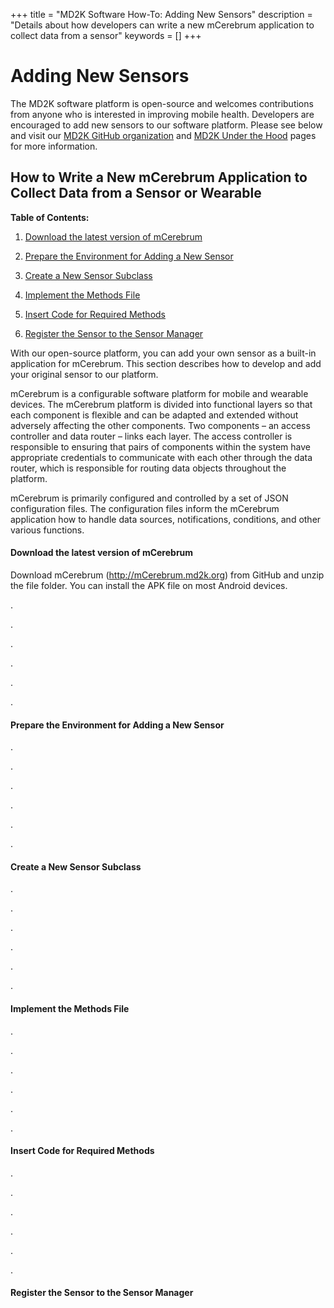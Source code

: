 +++
title = "MD2K Software How-To: Adding New Sensors"
description = "Details about how developers can write a new mCerebrum application to collect data from a sensor"
keywords = []
+++


# Adding New Sensors

The MD2K software platform is open-source and welcomes contributions from anyone who is interested in improving mobile health. Developers are encouraged to add new sensors to our software platform. Please see below and visit our [MD2K GitHub organization](https://www.github.com/MD2Korg/) and [MD2K Under the Hood](http://software.md2k.org/under-the-hood/) pages for more information.

## How to Write a New mCerebrum Application to Collect Data from a Sensor or Wearable

**Table of Contents:**

1. [Download the latest version of mCerebrum](#head1)

2. [Prepare the Environment for Adding a New Sensor](#head2)

3. [Create a New Sensor Subclass](#head3)

4. [Implement the Methods File](#head4)

5. [Insert Code for Required Methods](#head5)

6. [Register the Sensor to the Sensor Manager](#head6)

With our open-source platform, you can add your own sensor as a built-in application for mCerebrum. This section describes how to develop and add your original sensor to our platform.

mCerebrum is a configurable software platform for mobile and wearable devices. The mCerebrum platform is divided into functional layers so that each component is flexible and can be adapted and extended without adversely affecting the other components. Two components – an access controller and data router – links each layer. The access controller is responsible to ensuring that pairs of components within the system have appropriate credentials to communicate with each other through the data router, which is responsible for routing data objects throughout the platform.

mCerebrum is primarily configured and controlled by a set of JSON configuration files. The configuration files inform the mCerebrum application how to handle data sources, notifications, conditions, and other various functions.

#### <a name="head1"></a>Download the latest version of mCerebrum
Download mCerebrum (http://mCerebrum.md2k.org) from GitHub and unzip the file folder. You can install the APK file on most Android devices.

.

.


.


.


.


.

#### <a name="head2"></a>Prepare the Environment for Adding a New Sensor

.

.


.


.


.


.

#### <a name="head3"></a>Create a New Sensor Subclass
.

.


.


.


.


.
#### <a name="head4"></a>Implement the Methods File
.

.


.


.


.


.
#### <a name="head5"></a>Insert Code for Required Methods
.

.


.


.


.


.
#### <a name="head6"></a>Register the Sensor to the Sensor Manager
